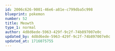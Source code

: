 ```yaml
---
id: 2006c626-9001-46e6-a81e-c799dba5c998
blueprint: pokemon
number: 52
title: Meowth
type_1: normal
author: 4d8d6ede-5963-429f-9c2f-74b897007e0c
updated_by: 4d8d6ede-5963-429f-9c2f-74b897007e0c
updated_at: 1716075755
---
```

